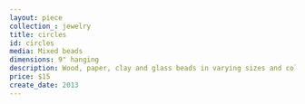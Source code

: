 ```yaml
---
layout: piece
collection_: jewelry
title: circles
id: circles
media: Mixed beads
dimensions: 9" hanging
description: Wood, paper, clay and glass beads in varying sizes and colored.
price: $15
create_date: 2013
---
```

